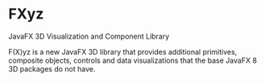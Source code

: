 FXyz
====

JavaFX 3D Visualization and Component Library

F(X)yz is a new JavaFX 3D library that provides additional primitives, composite objects, controls and data 
visualizations that the base JavaFX 8 3D packages do not have.
